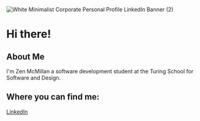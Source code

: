 ![White Minimalist Corporate Personal Profile LinkedIn Banner (2)](https://github.com/zenmcmillan/zenmcmillan/assets/121205752/312af8b7-4643-4c60-a6e2-c86e2aebb79a)

# Hi there!

## About Me

I'm Zen McMillan a software development student at the Turing School for Software and Design.

## Where you can find me:
[LinkedIn](https://www.linkedin.com/in/zen-mcmillan-%E2%98%80%EF%B8%8F-8aa114164/)

